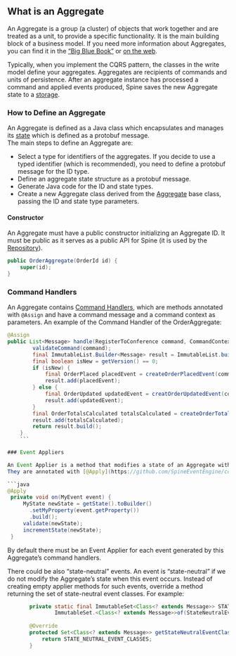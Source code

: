## What is an Aggregate

An Aggregate is a group (a cluster) of objects that work together and are treated as a unit, to provide a specific functionality. It is the main building block of a business model. If you need more information about Aggregates, you can find it in the [“Big Blue Book”](http://www.amazon.com/Domain-Driven-Design-Tackling-Complexity-Software/dp/0321125215) or [on the web](http://blog.sapiensworks.com/post/2012/04/18/DDD-Aggregates-And-Aggregates-Root-Explained.aspx).

Typically, when you implement the CQRS pattern, the classes in the write model define your aggregates. Aggregates are recipients of commands and units of persistence. After an aggregate instance has processed a command and applied events produced, Spine saves the new Aggregate state to a [storage](../data-storage/index.md).

### How to Define an Aggregate

An Aggregate is defined as a Java class which encapsulates and manages its [state](../biz-model/aggregate-states.md) which is defined as a protobuf message.  
The main steps to define an Aggregate are:

* Select a type for identifiers of the aggregates. If you decide to use a typed identifier (which is recommended), you need to define a protobuf message for the ID type.
* Define an aggregate state structure as a protobuf message.
* Generate Java code for the ID and state types.
* Create a new Aggregate class derived from the [Aggregate](https://github.com/SpineEventEngine/core-java/blob/master/server/src/main/java/org/spine3/server/aggregate/Aggregate.java) base class, passing the ID and state type parameters.

#### Constructor 

An Aggregate must have a public constructor initializing an Aggregate ID. It must be public as it serves as a public API for Spine (it is used by the [Repository](./repository.md)).

```java
public OrderAggregate(OrderId id) {
    super(id);
}
```
### Command Handlers

An Aggregate contains [Command Handlers](/command-handler.md), which are methods annotated with `@Assign` and have a command message and a command context as parameters. An example of the Command Handler of the OrderAggregate:

```java
@Assign
public List<Message> handle(RegisterToConference command, CommandContext context) {
        validateCommand(command);
        final ImmutableList.Builder<Message> result = ImmutableList.builder();
        final boolean isNew = getVersion() == 0;
        if (isNew) {
            final OrderPlaced placedEvent = createOrderPlacedEvent(command);
            result.add(placedEvent);
        } else {
            final OrderUpdated updatedEvent = creatOrderUpdatedEvent(command);
            result.add(updatedEvent);
        }
        final OrderTotalsCalculated totalsCalculated = createOrderTotalsCalculatedEvent(command);
        result.add(totalsCalculated);
        return result.build();
    }
    ```

### Event Appliers

An Event Applier is a method that modifies a state of an Aggregate with the data from the passed event. Event Appliers are not supposed to be called from the outside of the declaring aggregate class. As such they are declared private by convention set in the Spine framework. 
They are annotated with [@Apply](https://github.com/SpineEventEngine/core-java/blob/c7901d99c497a639ee9132124bd6d4bec713f179/server/src/main/java/org/spine3/server/aggregate/Apply.java).

```java
@Apply
 private void on(MyEvent event) {
     MyState newState = getState().toBuilder()
       .setMyProperty(event.getProperty())
       .build();
     validate(newState);
     incrementState(newState);
 }
```
By default there must be an Event Applier for each event generated by this Aggregate’s command handlers.

There could be also “state-neutral” events. An event is “state-neutral” if we do not modify the Aggregate’s state when this event occurs. Instead of creating empty applier methods for such events, override a method returning the set of state-neutral event classes. For example:
```java
       private static final ImmutableSet<Class<? extends Message>> STATE_NEUTRAL_EVENT_CLASSES =
               ImmutableSet.<Class<? extends Message>>of(StateNeutralEvent.class);
      
       @Override
       protected Set<Class<? extends Message>> getStateNeutralEventClasses() {
           return STATE_NEUTRAL_EVENT_CLASSES;
       }
```